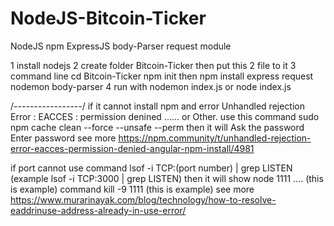 # NodeJS-Bitcoin-Ticker
NodeJS npm ExpressJS body-Parser request module 

1 install nodejs 
2 create folder Bitcoin-Ticker then put this 2 file to it 
3 command line cd Bitcoin-Ticker npm init then npm install express request nodemon body-parser
4 run with nodemon index.js or node index.js

/*-----------------*/
if it cannot install npm and error Unhandled rejection Error : EACCES : permission denined ...... or Other.
use this command  sudo npm cache clean --force --unsafe --perm 
then it will Ask the password 
Enter password 
see more https://npm.community/t/unhandled-rejection-error-eacces-permission-denied-angular-npm-install/4981

if port cannot use 
command lsof -i TCP:(port number) | grep LISTEN (example lsof -i TCP:3000 | grep LISTEN)
then it will show node 1111 ....  (this is example)
command kill -9 1111 (this is example)
see more https://www.murarinayak.com/blog/technology/how-to-resolve-eaddrinuse-address-already-in-use-error/
